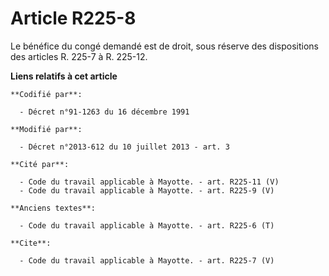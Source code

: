 # Article R225-8

Le bénéfice du congé demandé est de droit, sous réserve des dispositions des articles R. 225-7 à R. 225-12.

**Liens relatifs à cet article**

	**Codifié par**:

	  - Décret n°91-1263 du 16 décembre 1991

	**Modifié par**:

	  - Décret n°2013-612 du 10 juillet 2013 - art. 3

	**Cité par**:

	  - Code du travail applicable à Mayotte. - art. R225-11 (V)
	  - Code du travail applicable à Mayotte. - art. R225-9 (V)

	**Anciens textes**:

	  - Code du travail applicable à Mayotte. - art. R225-6 (T)

	**Cite**:

	  - Code du travail applicable à Mayotte. - art. R225-7 (V)
